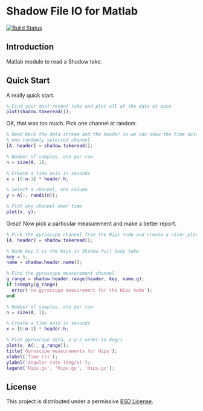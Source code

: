 # Shadow File IO for Matlab

[![Build Status](https://www.travis-ci.com/motion-workshop/shadow-fileio-matlab.svg?branch=main)](https://www.travis-ci.com/motion-workshop/shadow-fileio-matlab)

## Introduction

Matlab module to read a Shadow take.

## Quick Start

A really quick start.

```matlab
% Find your most recent take and plot all of the data at once
plot(shadow.takeread());
```

OK, that was too much. Pick one channel at random.

```matlab
% Read back the data stream and the header so we can show the time axis for
% one randomly selected channel
[A, header] = shadow.takeread();

% Number of samples, one per row
n = size(A, 1);

% Create a time axis in seconds
x = [0:n-1] * header.h;

% Select a channel, one column
y = A(:, randi(n));

% Plot one channel over time
plot(x, y);
```

Great! Now pick a particular measurement and make a better report.

```matlab
% Pick the gyroscope channel from the Hips node and create a nicer plot
[A, header] = shadow.takeread();

% Node key 5 is the Hips in Shadow full body take
key = 5;
name = shadow.header.name();

% Find the gyroscope measurement channel
g_range = shadow.header.range(header, key, name.g);
if isempty(g_range)
  error('no gyroscope measurement for the Hips node');
end

% Number of samples, one per row
n = size(A, 1);

% Create a time axis in seconds
x = [0:n-1] * header.h;

% Plot gyroscope data, x-y-z order in deg/s
plot(x, A(:, g_range));
title('Gyroscope measurements for Hips');
xlabel('Time (s)');
ylabel('Angular rate (deg/s)');
legend('Hips.gx', 'Hips.gy', 'Hips.gz');
```

## License

This project is distributed under a permissive [BSD License](LICENSE).